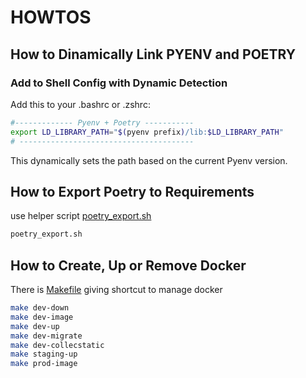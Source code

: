 # HOWTOS

## How to Dinamically Link PYENV and POETRY

### Add to Shell Config with Dynamic Detection
Add this to your .bashrc or .zshrc:

```bash
#------------- Pyenv + Poetry -----------
export LD_LIBRARY_PATH="$(pyenv prefix)/lib:$LD_LIBRARY_PATH"
# ---------------------------------------
```

This dynamically sets the path based on the current Pyenv version.

## How to Export Poetry to Requirements
use helper script [poetry_export.sh](poetry_export.sh)
```bash
poetry_export.sh
```

## How to Create, Up or Remove Docker
There is [Makefile](Makefile) giving shortcut to manage docker
```bash
make dev-down
make dev-image
make dev-up
make dev-migrate
make dev-collecstatic
make staging-up
make prod-image
```

